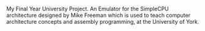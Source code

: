 My Final Year University Project. An Emulator for the SimpleCPU architecture designed by Mike Freeman which is used to teach computer architecture concepts and assembly programming, at the University of York.
